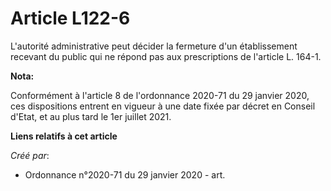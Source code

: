 # Article L122-6

L'autorité administrative peut décider la fermeture d'un établissement recevant du public qui ne répond pas aux prescriptions
de l'article L. 164-1.

**Nota:**

Conformément à l'article 8 de l'ordonnance 2020-71 du 29 janvier 2020, ces dispositions entrent en vigueur à une date fixée
par décret en Conseil d'Etat, et au plus tard le 1er juillet 2021.

**Liens relatifs à cet article**

_Créé par_:

  - Ordonnance n°2020-71 du 29 janvier 2020 - art.
